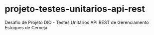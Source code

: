 # projeto-testes-unitarios-api-rest
Desafio de Projeto DIO - Testes Unitários API REST de Gerenciamento Estoques de Cerveja
